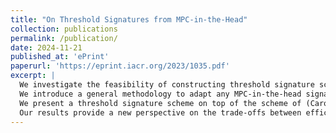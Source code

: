 ```yaml
---
title: "On Threshold Signatures from MPC-in-the-Head"
collection: publications
permalink: /publication/
date: 2024-11-21
published_at: 'ePrint'
paperurl: 'https://eprint.iacr.org/2023/1035.pdf'
excerpt: |
  We investigate the feasibility of constructing threshold signature schemes from the MPC-in-the-head paradigm. Our work addresses the significant challenge posed by recent impossibility results (Doerner et al., Crypto’24), which establish inherent barriers to efficient thresholdization of such schemes without compromising their security or significantly increasing the signature size.
  We introduce a general methodology to adapt any MPC-in-the-head signature into a threshold-friendly scheme, ensuring that the dependency on the number of users $n$ grows as $\lambda^2n + O(1)$. This represents a substantial improvement over the naive concatenation of independent signatures.
  We present a threshold signature scheme on top of the scheme of (Carozza, Couteau and Joux, EUROCRYPT’23). Our security analysis introduces the notion of Corruptible Existential Unforgeability under Chosen Message Attacks (CEUF-CMA), which formalizes resilience against adversarial control over parts of the randomness.
  Our results provide a new perspective on the trade-offs between efficiency and security in threshold settings, opening pathways for future improvements in post-quantum threshold cryptography.
---
```


